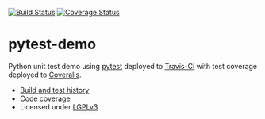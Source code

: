 
[![Build Status](https://travis-ci.org/gutobaldissera/pytest-demo.svg?branch=master)](https://travis-ci.org/rbast/pytest-demo/builds) [![Coverage Status](https://coveralls.io/repos/gutobaldissera/pytest-demo/badge.png?branch=master)](https://coveralls.io/r/rbast/pytest-demo?branch=master)

pytest-demo
===========

Python unit test demo using [pytest](http://pytest.org) deployed to
[Travis-CI](https://travis-ci.org/rbast/pytest-demo/builds) with test coverage
deployed to [Coveralls](https://coveralls.io/r/rbast/pytest-demo).

- [Build and test history](https://travis-ci.org/rbast/pytest-demo/builds)
- [Code coverage](https://coveralls.io/r/rbast/pytest-demo)
- Licensed under [LGPLv3](../master/LICENSE)
